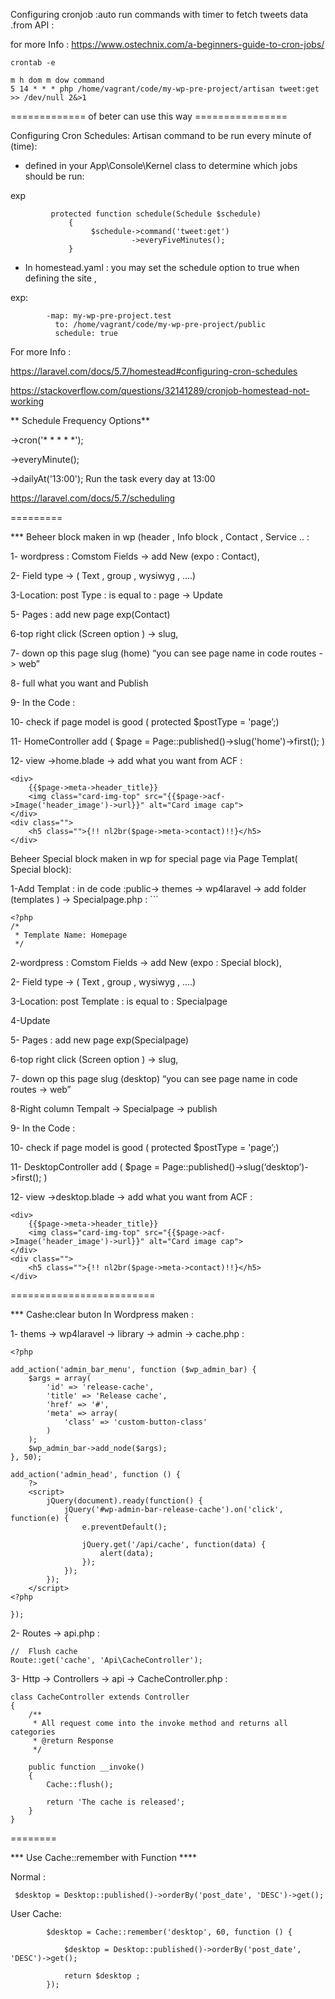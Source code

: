 Configuring cronjob :auto run commands with timer to fetch tweets data .from API :

for more Info : https://www.ostechnix.com/a-beginners-guide-to-cron-jobs/

```crontab -e```

```
m h dom m dow command
5 14 * * * php /home/vagrant/code/my-wp-pre-project/artisan tweet:get >> /dev/null 2&>1
```

============= of beter can use this way ================

Configuring Cron Schedules: Artisan command to be run every minute of (time):
- defined in your App\Console\Kernel class to determine which jobs should be run: 

exp
```
         protected function schedule(Schedule $schedule)
             {
                  $schedule->command('tweet:get')
                           ->everyFiveMinutes();
             }
```
- In homestead.yaml : you may set the  schedule option to true when defining the site , 
 
 exp:
  
```
        -map: my-wp-pre-project.test
          to: /home/vagrant/code/my-wp-pre-project/public
          schedule: true
```
          
For more Info :
 
 https://laravel.com/docs/5.7/homestead#configuring-cron-schedules
 
 https://stackoverflow.com/questions/32141289/cronjob-homestead-not-working

** Schedule Frequency Options**

->cron('* * * * *');

->everyMinute();

->dailyAt('13:00');	Run the task every day at 13:00

https://laravel.com/docs/5.7/scheduling

=========

*** Beheer block maken in wp (header , Info block , Contact , Service .. :

1- wordpress : Comstom Fields -> add New (expo : Contact),

2- Field type -> ( Text , group , wysiwyg , ….)

3-Location: post Type : is equal to : page  -> Update

5- Pages : add new page exp(Contact)

6-top right click (Screen option ) -> slug,

7- down op this page slug (home) “you can see page name in code routes -> web”

8- full what you want and  Publish

9- In the Code : 

10- check if page model is good ( protected $postType = 'page’;)

11- HomeController add ( $page = Page::published()->slug('home')->first(); )

12- view ->home.blade -> add what you want from ACF :

```
<div>
    {{$page->meta->header_title}}
    <img class="card-img-top" src="{{$page->acf->Image('header_image')->url}}" alt="Card image cap">
</div>
<div class="">
    <h5 class="">{!! nl2br($page->meta->contact)!!}</h5>
</div>
```
Beheer Special block maken in wp  for special page via Page Templat( Special block):

1-Add Templat :  in de code :public-> themes -> wp4laravel -> add folder (templates ) -> Specialpage.php :
	```
	
	<?php
	/*
	 * Template Name: Homepage
	 */

2-wordpress : Comstom Fields -> add New (expo : Special block),

2- Field type -> ( Text , group , wysiwyg , ….)

3-Location: post Template : is equal to : Specialpage

4-Update

5- Pages : add new page exp(Specialpage)

6-top right click (Screen option ) -> slug,

7- down op this page slug (desktop) “you can see page name in code routes -> web” 

8-Right column Tempalt -> Specialpage -> publish

9- In the Code : 

10- check if page model is good ( protected $postType = 'page’;)


11- DesktopController add ( $page = Page::published()->slug(‘desktop’)->first(); )

12- view ->desktop.blade -> add what you want from ACF :
```
<div>
    {{$page->meta->header_title}}
    <img class="card-img-top" src="{{$page->acf->Image('header_image')->url}}" alt="Card image cap">
</div>
<div class="">
    <h5 class="">{!! nl2br($page->meta->contact)!!}</h5>
</div>
```
=========================

*** Cashe:clear buton In Wordpress maken :

1- thems -> wp4laravel -> library -> admin -> cache.php :
```$xslt
<?php

add_action('admin_bar_menu', function ($wp_admin_bar) {
    $args = array(
        'id' => 'release-cache',
        'title' => 'Release cache',
        'href' => '#',
        'meta' => array(
            'class' => 'custom-button-class'
        )
    );
    $wp_admin_bar->add_node($args);
}, 50);

add_action('admin_head', function () {
    ?>
    <script>
        jQuery(document).ready(function() {
            jQuery('#wp-admin-bar-release-cache').on('click', function(e) {
                e.preventDefault();
                
                jQuery.get('/api/cache', function(data) {
                    alert(data);
                });
            });
        });
    </script>
<?php

});
```
2- Routes -> api.php :
```$xslt
//	Flush cache
Route::get('cache', 'Api\CacheController');
```
3- Http -> Controllers -> api -> CacheController.php :
```$xslt
class CacheController extends Controller
{
    /**
     * All request come into the invoke method and returns all categories
     * @return Response
     */

    public function __invoke()
    {
        Cache::flush();

        return 'The cache is released';
    }
}
```

========

*** Use Cache::remember with Function ****

Normal :
```angular2
 $desktop = Desktop::published()->orderBy('post_date', 'DESC')->get();
```
User Cache:
```angular2
        $desktop = Cache::remember('desktop', 60, function () {

            $desktop = Desktop::published()->orderBy('post_date', 'DESC')->get();

            return $desktop ;
        });
```
